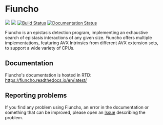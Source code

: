 # Fiuncho

![](https://img.shields.io/badge/C++-14-blue.svg?style=flat&logo=c%2B%2B)
![](https://img.shields.io/github/license/UDC-GAC/fiuncho?color=blue)
[![Build Status](https://img.shields.io/github/workflow/status/chponte/fiuncho/CMake%20Build%20Matrix/dev)](https://github.com/UDC-GAC/fiuncho/actions/workflows/cmake.yml)
[![Documentation Status](https://readthedocs.org/projects/fiuncho/badge/?version=latest)](https://fiuncho.readthedocs.io/en/latest/?badge=latest)

Fiuncho is an epistasis detection program, implementing an exhaustive search of
epistasis interactions of any given size. Fiuncho offers multiple implementations,
featuring AVX Intrinsics from different AVX extension sets, to support a wide
variety of CPUs.

## Documentation

Fiuncho's documentation is hosted in RTD:
https://fiuncho.readthedocs.io/en/latest/

## Reporting problems

If you find any problem using Fiuncho, an error in the documentation or
something that can be improved, please open an [Issue][1] describing the problem.

[1]: https://github.com/chponte/fiuncho/issues/new
